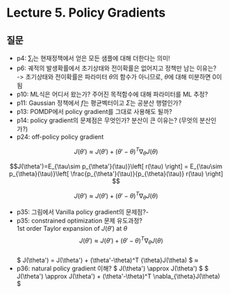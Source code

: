 # Lecture 5. Policy Gradients

## 질문
- p4: $\sum_i$는 현재정책에서 얻은 모든 샘플에 대해 더한다는 의미!
- p6: 궤적의 발생확률에서 초기상태와 전이확률은 없어지고 정책만 남는 이유는?  
  -> 초기상태와 전이확률은 파라미터 $\theta$의 함수가 아니므로, $\theta$에 대해 미분하면 0이 됨
- p10: ML식은 어디서 왔는가? 주어진 목적함수에 대해 파라미터를 ML 추정?
- p11: Gaussian 정책에서 $f$는 평균벡터이고 $\Sigma$는 공분산 행렬인가?
- p13: POMDP에서 policy gradient를 그대로 사용해도 될까?
- p14: policy gradient의 문제점은 무엇인가? 분산이 큰 이유는? (무엇의 분산인가?)
- p24: off-policy policy gradient

$$ J(\theta') \approx J(\theta') + (\theta'-\theta)^T \nabla_{\theta}J(\theta) $$ 

  $$J(\theta')=E_{\tau\sim p_{\theta'}(\tau)}\left[ r(\tau) \right]
  = E_{\tau\sim p_{\theta}(\tau)}\left[ \frac{p_{\theta'}(\tau)}{p_{\theta}(\tau)} r(\tau) \right] $$

  $$ J(\theta') \approx J(\theta') + (\theta'-\theta)^T \nabla_{\theta}J(\theta) $$ 
  
- p35: 그림에서 Vanilla policy gradient의 문제점?- 
- p35: constrained optimization 문제 유도과정?  
  1st order Taylor expansion of $J(\theta')$ at $\theta$  
  $$ J(\theta') \approx J(\theta') + (\theta'-\theta)^T \nabla_{\theta}J(\theta) $$  
  $ J(\theta') = J(\theta') + (\theta'-\theta)^T {\theta}J(\theta) $
  $\approx$
- p36: natural policy gradient 이해?
$ J(\theta') \approx J(\theta') $
$ J(\theta') \approx J(\theta') + (\theta'-\theta)^T \nabla_{\theta}J(\theta) $ 
  



